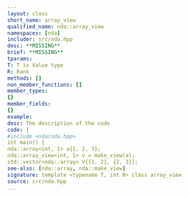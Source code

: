 ```yaml
---
layout: class
short_name: array_view
qualified_name: nda::array_view
namespaces: [nda]
includer: src/nda.hpp
desc: **MISSING**
brief: **MISSING**
tparams:
T: T is Value type
R: Rank
methods: []
non_member_functions: []
member_types:
{}
member_fields:
{}
example:
desc: The description of the code
code: |
#include <nda/nda.hpp>
int main() {
nda::array<int, 1> a{1, 2, 3};
nda::array_view<int, 1> v = make_view(a);
std::vector<nda::array> V{{1, 2}, {2, 3}};
see-also: [nda::array, nda::make_view]
signature: template <typename T, int R> class array_view
source: src/nda.hpp
...
```

